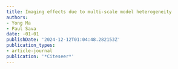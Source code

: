 ```yaml
---
title: Imaging effects due to multi-scale model heterogeneity
authors:
- Yong Ma
- Paul Sava
date: -01-01
publishDate: '2024-12-12T01:04:48.282153Z'
publication_types:
- article-journal
publication: '*Citeseer*'
---
```

